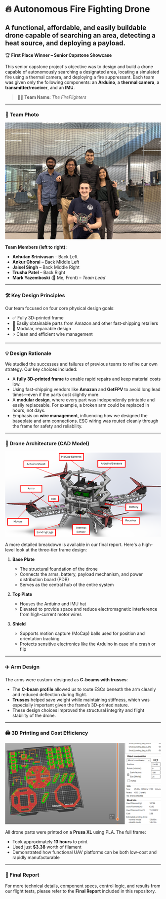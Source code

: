 # 🔥 Autonomous Fire Fighting Drone

## A functional, affordable, and easily buildable drone capable of searching an area, detecting a heat source, and deploying a payload.  
🏆 **First Place Winner – Senior Capstone Showcase**

This senior capstone project's objective was to design and build a drone capable of autonomously searching a designated area, locating a simulated fire using a thermal camera, and deploying a fire suppressant. Each team was given only the following components: an **Arduino**, a **thermal camera**, a **transmitter/receiver**, and an **IMU**.

> 👨‍🚒 **Team Name:** *The FireFlighters*

---

### 📸 Team Photo

![Fire Fighting Drone](images/Team.jpg)

**Team Members (left to right):**

- **Achutan Srinivasan** – Back Left  
- **Ankur Ghorai** – Back Middle Left  
- **Jaisel Singh** – Back Middle Right  
- **Trusha Patel** – Back Right  
- **Mark Yazemboski** (👋 Me, Front) – *Team Lead*

---

### 🛠️ Key Design Principles

Our team focused on four core physical design goals:

- ✅ Fully 3D-printed frame  
- 🛒 Easily obtainable parts from Amazon and other fast-shipping retailers  
- 🧩 Modular, repairable design  
- ⚡ Clean and efficient wire management  

---

### 💡 Design Rationale

We studied the successes and failures of previous teams to refine our own strategy. Our key choices included:

- A **fully 3D-printed frame** to enable rapid repairs and keep material costs low.
- Using fast-shipping vendors like **Amazon** and **GetFPV** to avoid long lead times—even if the parts cost slightly more.
- A **modular design**, where every part was independently printable and easily replaceable. For example, a broken arm could be replaced in hours, not days.
- Emphasis on **wire management**, influencing how we designed the baseplate and arm connections. ESC wiring was routed cleanly through the frame for safety and reliability.

---

### 🧠 Drone Architecture (CAD Model)

![CAD Model](images/CAD_Drone.png)

A more detailed breakdown is available in our final report. Here's a high-level look at the three-tier frame design:

1. **Base Plate**  
   - The structural foundation of the drone  
   - Connects the arms, battery, payload mechanism, and power distribution board (PDB)  
   - Serves as the central hub of the entire system

2. **Top Plate**  
   - Houses the Arduino and IMU hat  
   - Elevated to provide space and reduce electromagnetic interference from high-current motor wires

3. **Shield**  
   - Supports motion capture (MoCap) balls used for position and orientation tracking  
   - Protects sensitive electronics like the Arduino in case of a crash or flip

---

### ✈️ Arm Design

The arms were custom-designed as **C-beams with trusses**:

- The **C-beam profile** allowed us to route ESCs beneath the arm cleanly and reduced deflection during flight.
- **Trusses** helped save weight while maintaining stiffness, which was especially important given the frame’s 3D-printed nature.
- These design choices improved the structural integrity and flight stability of the drone.

---

### 🖨️ 3D Printing and Cost Efficiency

![3D Print Layout](images/3D_Print.png)

All drone parts were printed on a **Prusa XL** using PLA. The full frame:

- Took approximately **13 hours** to print  
- Used just **$3.38** worth of filament  
- Demonstrated how functional UAV platforms can be both low-cost and rapidly manufacturable

---

### 📄 Final Report

For more technical details, component specs, control logic, and results from our flight tests, please refer to the **Final Report** included in this repository.

